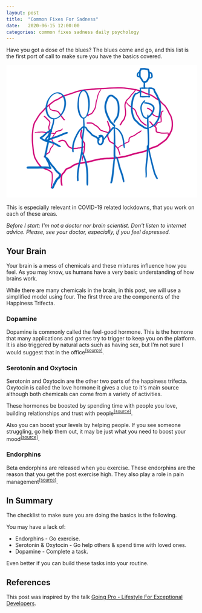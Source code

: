 ```yaml
---
layout: post
title:  "Common Fixes For Sadness"
date:   2020-06-15 12:00:00
categories: common fixes sadness daily psychology
---
```


Have you got a dose of the blues? The blues come and go, and this list is the first port of call to make sure you have the basics covered.

![](/assets/images/daily/2020-06-15-brain-happiness.png)

This is especially relevant in COVID-19 related lockdowns, that you work on each of these areas.

_Before I start: I'm not a doctor nor brain scientist. Don't listen to internet advice. Please, see your doctor, especially, if you feel depressed._

## Your Brain

Your brain is a mess of chemicals and these mixtures influence how you feel. As you may know, us humans have a very basic understanding of how brains work. 

While there are many chemicals in the brain, in this post, we will use a simplified model using four. The first three are the components of the Happiness Trifecta.

### Dopamine

Dopamine is commonly called the feel-good hormone. This is the hormone that many applications and games try to trigger to keep you on the platform. It is also triggered by natural acts such as having sex, but I’m not sure I would suggest that in the office<sup>[[source]][endorphins]</sup>.

### Serotonin and Oxytocin

Serotonin and Oxytocin are the other two parts of the happiness trifecta. Oxytocin is called the love hormone it gives a clue to it's main source although both chemicals can come from a variety of activities.

These hormones be boosted by spending time with people you love, building relationships and trust with people<sup>[[source]][oxytocin1]</sup>.

Also you can boost your levels by helping people. If you see someone struggling, go help them out, it may be just what you need to boost your mood<sup>[[source]][oxytocin2]</sup>.

### Endorphins

Beta endorphins are released when you exercise. These endorphins are the reason that you get the post exercise high. They also play a role in pain management<sup>[[source]][endorphins]</sup>.

## In Summary

The checklist to make sure you are doing the basics is the following.

You may have a lack of:
* Endorphins - Go exercise.
* Serotonin & Oxytocin - Go help others & spend time with loved ones.
* Dopamine - Complete a task.


Even better if you can build these tasks into your routine.

## References

This post was inspired by the talk [Going Pro - Lifestyle For Exceptional Developers][goingpro].

[endorphins]: https://link.springer.com/article/10.2165/00007256-198401020-00004
[dopamine]: https://www.psychologytoday.com/us/basics/dopamine
[oxytocin1]: https://www.medicalnewstoday.com/articles/275795
[oxytocin2]: https://www.psychologytoday.com/intl/blog/vitality/201404/the-neuroscience-giving
[goingpro]: https://www.infoq.com/presentations/lifestyle-software-developer/

